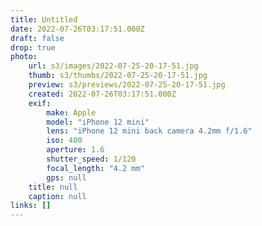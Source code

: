 ```yaml
---
title: Untitled
date: 2022-07-26T03:17:51.000Z
draft: false
drop: true
photo:
    url: s3/images/2022-07-25-20-17-51.jpg
    thumb: s3/thumbs/2022-07-25-20-17-51.jpg
    preview: s3/previews/2022-07-25-20-17-51.jpg
    created: 2022-07-26T03:17:51.000Z
    exif:
        make: Apple
        model: "iPhone 12 mini"
        lens: "iPhone 12 mini back camera 4.2mm f/1.6"
        iso: 400
        aperture: 1.6
        shutter_speed: 1/120
        focal_length: "4.2 mm"
        gps: null
    title: null
    caption: null
links: []
---
```

